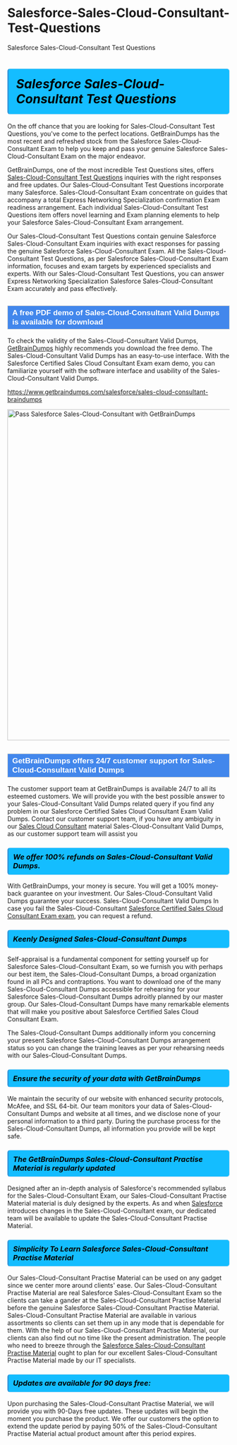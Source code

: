 # Salesforce-Sales-Cloud-Consultant-Test-Questions
Salesforce Sales-Cloud-Consultant Test Questions
<h1><strong><span style="display: block; color: #000000; background: #14BDFF; border: 0.5px solid #AED6F1; border-left: 3px solid #3498DB; padding: .6em; border-radius: 6px;">                     <em>Salesforce Sales-Cloud-Consultant <span class="exam_variation">Test Questions</span> </em>                </span></strong>            </h1>                        <p>On the off chance that you are looking for Sales-Cloud-Consultant <span class="exam_variation">Test Questions</span>, you've come to the perfect locations.             GetBrainDumps has the most recent and refreshed stock from the Salesforce Sales-Cloud-Consultant Exam to help you keep and pass your genuine Salesforce Sales-Cloud-Consultant Exam on the major endeavor.</p>                        <p>GetBrainDumps, one of the most incredible <span class="exam_variation">Test Questions</span> sites, offers <a href="https://www.getbraindumps.com/salesforce/sales-cloud-consultant-braindumps">Sales-Cloud-Consultant <span class="exam_variation">Test Questions</span></a> inquiries with the right responses and free updates. Our Sales-Cloud-Consultant <span class="exam_variation">Test Questions</span> incorporate             many Salesforce. Sales-Cloud-Consultant Exam concentrate on guides that accompany a total Express Networking Specialization confirmation Exam readiness arrangement. Each individual             Sales-Cloud-Consultant <span class="exam_variation">Test Questions</span> item offers novel learning and Exam planning elements to help your Salesforce Sales-Cloud-Consultant Exam arrangement.</p>                        <p>Our Sales-Cloud-Consultant <span class="exam_variation">Test Questions</span> contain genuine Salesforce Sales-Cloud-Consultant Exam inquiries with exact responses for passing the genuine Salesforce Sales-Cloud-Consultant Exam. All the Sales-Cloud-Consultant <span class="exam_variation">Test Questions</span>,             as per Salesforce Sales-Cloud-Consultant Exam information, focuses and exam targets by experienced specialists and experts. With our Sales-Cloud-Consultant <span class="exam_variation">Test Questions</span>, you can answer             Express Networking Specialization Salesforce Sales-Cloud-Consultant Exam accurately and pass effectively.</p>                        <h2 style="background: #4287ec; border: 1px solid #cccccc; padding: 5px 10px;">                <span style="color: #ffffff;">                    <span style="font-size: 11pt;">                        <span style="line-height: normal;">                            <span style="font-family: Calibri,sans-serif;">                                <strong>                                    <span style="font-size: 13.0pt;">A free PDF demo of Sales-Cloud-Consultant <span class="exam_variation2">Valid Dumps</span> is available for download</span>                                </strong>                            </span>                        </span>                    </span>                </span>            </h2>                        <p>To check the validity of the Sales-Cloud-Consultant <span class="exam_variation2">Valid Dumps</span>, <a href="https://www.getbraindumps.com/">GetBrainDumps</a> highly recommends you download the free demo. The Sales-Cloud-Consultant <span class="exam_variation2">Valid Dumps</span> has an easy-to-use interface.             With the Salesforce Certified Sales Cloud Consultant Exam exam demo, you can familiarize yourself with the software interface and usability of the Sales-Cloud-Consultant <span class="exam_variation2">Valid Dumps</span>.</p>                        <p><a href="https://www.getbraindumps.com/salesforce/sales-cloud-consultant-braindumps">https://www.getbraindumps.com/salesforce/sales-cloud-consultant-braindumps</a></p>                        <p><a href="https://www.getbraindumps.com/"><img src="https://www.getbraindumps.com/images/get-updated-exam-questions-with-discount-getbraindumps.jpg" class="postImage" alt="Pass Salesforce Sales-Cloud-Consultant with GetBrainDumps" width="750"></a></p>                            <h2 style="background: #4287ec; border: 1px solid #cccccc; padding: 5px 10px;">                <span style="color: #ffffff;">                    <span style="font-size: 11pt;">                        <span style="line-height: normal;">                            <span style="font-family: Calibri,sans-serif;">                                <strong>                                    <span style="font-size: 13.0pt;">GetBrainDumps offers 24/7 customer support for Sales-Cloud-Consultant <span class="exam_variation2">Valid Dumps</span> </span>                                </strong>                            </span>                        </span>                    </span>                </span>            </h2>                        <p>The customer support team at GetBrainDumps is available 24/7 to all its esteemed customers. We will provide you with the best possible answer to your Sales-Cloud-Consultant <span class="exam_variation2">Valid Dumps</span>            related query if you find any problem in our Salesforce Certified Sales Cloud Consultant Exam <span class="exam_variation2">Valid Dumps</span>. Contact our customer support team, if you have any ambiguity in             our <a href="https://www.getbraindumps.com/salesforce/sales-cloud-consultant-braindumps.html">Sales Cloud Consultant</a> material Sales-Cloud-Consultant <span class="exam_variation2">Valid Dumps</span>, as our customer support team will assist you</p>                        <h3>                <strong>                    <span style="display: block; color: #000000; background: #14BDFF; border: 0.5px solid #AED6F1; border-left: 3px solid #3498DB; padding: .6em; border-radius: 6px;">                        <em>We offer 100% refunds on Sales-Cloud-Consultant <span class="exam_variation2">Valid Dumps</span>.</em>                    </span>                </strong>            </h3>                        <p>With GetBrainDumps, your money is secure. You will get a 100% money-back guarantee on your investment. Our Sales-Cloud-Consultant <span class="exam_variation2">Valid Dumps</span> guarantee your success.             Sales-Cloud-Consultant <span class="exam_variation2">Valid Dumps</span> In case you fail the Sales-Cloud-Consultant <a href="https://www.getbraindumps.com/salesforce/sales-cloud-consultant-braindumps">Salesforce Certified Sales Cloud Consultant Exam exam</a>, you can request a refund.</p>                        <h3>                <strong>                    <span style="display: block; color: #000000; background: #14BDFF; border: 0.5px solid #AED6F1; border-left: 3px solid #3498DB; padding: .6em; border-radius: 6px;">                        <em>Keenly Designed Sales-Cloud-Consultant <span class="exam_variation3">Dumps</span></em>                    </span>                </strong>            </h3>                        <p>Self-appraisal is a fundamental component for setting yourself up for Salesforce Sales-Cloud-Consultant Exam, so we furnish you with perhaps our best item, the Sales-Cloud-Consultant <span class="exam_variation3">Dumps</span>,             a broad organization found in all PCs and contraptions. You want to download one of the many Sales-Cloud-Consultant <span class="exam_variation3">Dumps</span> accessible for rehearsing for your             Salesforce Sales-Cloud-Consultant <span class="exam_variation3">Dumps</span> adroitly planned by our master group. Our Sales-Cloud-Consultant <span class="exam_variation3">Dumps</span> have many remarkable elements that will make you             positive about Salesforce Certified Sales Cloud Consultant Exam.</p>                        <p>The Sales-Cloud-Consultant <span class="exam_variation3">Dumps</span> additionally inform you concerning your present Salesforce Sales-Cloud-Consultant <span class="exam_variation3">Dumps</span> arrangement status so you can change the training             leaves as per your rehearsing needs with our Sales-Cloud-Consultant <span class="exam_variation3">Dumps</span>.</p>                        <h3>                <strong>                    <span style="display: block; color: #000000; background: #14BDFF; border: 0.5px solid #AED6F1; border-left: 3px solid #3498DB; padding: .6em; border-radius: 6px;">                        <em>Ensure the security of your data with GetBrainDumps </em>                    </span>                </strong>            </h3>                        <p>We maintain the security of our website with enhanced security protocols, McAfee, and SSL 64-bit. Our team monitors your data of Sales-Cloud-Consultant <span class="exam_variation3">Dumps</span> and website at all times,             and we disclose none of your personal information to a third party. During the purchase process for the Sales-Cloud-Consultant <span class="exam_variation3">Dumps</span>, all information you provide will be kept safe.</p>                        <h3>                <strong>                    <span style="display: block; color: #000000; background: #14BDFF; border: 0.5px solid #AED6F1; border-left: 3px solid #3498DB; padding: .6em; border-radius: 6px;">                        <em>The GetBrainDumps Sales-Cloud-Consultant <span class="exam_variation4">Practise Material</span> is regularly updated </em>                    </span>                </strong>            </h3>                        <p>Designed after an in-depth analysis of Salesforce's recommended syllabus for the Sales-Cloud-Consultant Exam, our Sales-Cloud-Consultant <span class="exam_variation4">Practise Material</span> material is duly designed by the experts.             As and when <a href="https://www.getbraindumps.com/salesforce-braindumps.html">Salesforce</a> introduces changes in the Sales-Cloud-Consultant exam, our dedicated team will be available to update the Sales-Cloud-Consultant <span class="exam_variation4">Practise Material</span>.</p>                        <h3>                <strong>                    <span style="display: block; color: #000000; background: #14BDFF; border: 0.5px solid #AED6F1; border-left: 3px solid #3498DB; padding: .6em; border-radius: 6px;">                        <em>Simplicity To Learn Salesforce Sales-Cloud-Consultant <span class="exam_variation4">Practise Material</span></em>                    </span>                </strong>            </h3>                        <p>Our Sales-Cloud-Consultant <span class="exam_variation4">Practise Material</span> can be used on any gadget since we center more around clients' ease. Our Sales-Cloud-Consultant <span class="exam_variation4">Practise Material</span> are real Salesforce Sales-Cloud-Consultant Exam             so the clients can take a gander at the Sales-Cloud-Consultant <span class="exam_variation4">Practise Material</span> before the genuine Salesforce Sales-Cloud-Consultant <span class="exam_variation4">Practise Material</span>. Sales-Cloud-Consultant <span class="exam_variation4">Practise Material</span> are available in various assortments             so clients can set them up in any mode that is dependable for them. With the help of our Sales-Cloud-Consultant <span class="exam_variation4">Practise Material</span>, our clients can also find out no time like the present administration.             The people who need to breeze through the <a href="https://www.getbraindumps.com/salesforce/sales-cloud-consultant-braindumps">Salesforce Sales-Cloud-Consultant <span class="exam_variation4">Practise Material</span></a> ought to plan for our excellent Sales-Cloud-Consultant <span class="exam_variation4">Practise Material</span> made by our IT specialists.</p>                        <h3>                <strong>                    <span style="display: block; color: #000000; background: #14BDFF; border: 0.5px solid #AED6F1; border-left: 3px solid #3498DB; padding: .6em; border-radius: 6px;">                        <em>Updates are available for 90 days free:</em>                    </span>                </strong>            </h3>                        <p>Upon purchasing the Sales-Cloud-Consultant <span class="exam_variation4">Practise Material</span>, we will provide you with 90-Days free updates. These updates will begin the moment you purchase the product.             We offer our customers the option to extend the update period by paying 50% of the Sales-Cloud-Consultant <span class="exam_variation4">Practise Material</span> actual product amount after this period expires.</p>                    

